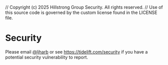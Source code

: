 // Copyright (c) 2025 Hillstrong Group Security. All rights reserved.
// Use of this source code is governed by the custom license found in the LICENSE file.

# Security

Please email [@ljharb](https://github.com/ljharb) or see https://tidelift.com/security if you have a potential security vulnerability to report.
